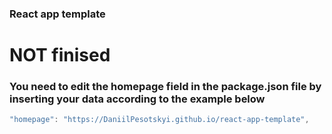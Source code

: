 ### React app template

# NOT finised

### You need to edit the homepage field in the package.json file by inserting your data according to the example below

```javascript
"homepage": "https://DaniilPesotskyi.github.io/react-app-template",
```
